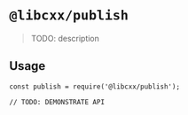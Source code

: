 # `@libcxx/publish`

> TODO: description

## Usage

```
const publish = require('@libcxx/publish');

// TODO: DEMONSTRATE API
```
